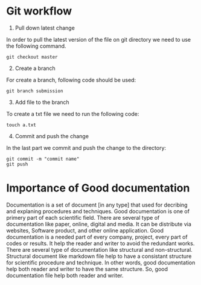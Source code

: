 # Git workflow
1. Pull down latest change

In order to pull the latest version of the file on git directory we need to use the following command.

```
git checkout master
```
2. Create a branch

For create a branch, following code should be used:

```
git branch submission
```

3. Add file to the branch

To create a txt file we need to run the following code:

```
touch a.txt
```

4. Commit and push the change

In the last part we commit and push the change to the directory:

```
git commit -m "commit name"
git push
```
# Importance of Good documentation

Documentation is a set of document [in any type] that used for decribing and explaning procedures and techniques. Good documentation is one of primery part of each scientific field. There are several type of documentation like paper, online, digital and media. It can be distribute via websites, Software product, and other online application. Good documentation is a needed part of every company, project, every part of codes or results. It help the reader and writer to avoid the redundant works. There are several type of documentation like structural and non-structural. Structural document like markdown file help to have a consistant structure for scientific procedure and technique. In other words, good documentation help both reader and writer to have the same structure. So, good documentation file help both reader and writer. 

